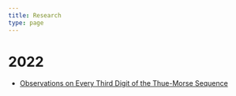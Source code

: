 ```yaml
---
title: Research
type: page
---
```



# 2022
- [Observations on Every Third Digit of the Thue-Morse Sequence](/research/t3)
